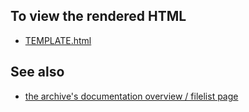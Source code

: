 To view the rendered HTML
-------------------------

* [TEMPLATE.html](http://jakobi.github.com/script-archive-doc/TEMPLATE.html)


See also
--------

* [the archive's documentation overview / filelist page](http://jakobi.github.com/script-archive-doc/ "Peter's Script-Archive Overview and Filelist")

